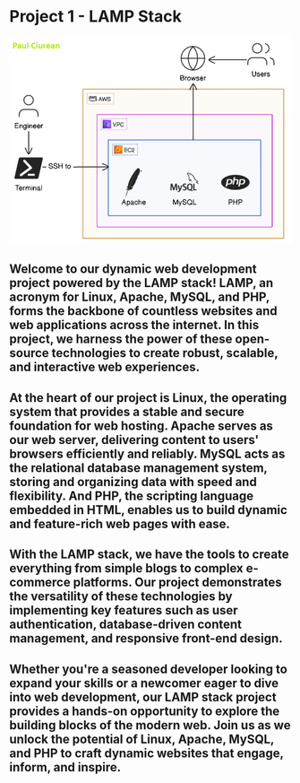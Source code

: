 # Project 1 - LAMP Stack

![project img](images/lamp.png)

## Welcome to our dynamic web development project powered by the LAMP stack! LAMP, an acronym for Linux, Apache, MySQL, and PHP, forms the backbone of countless websites and web applications across the internet. In this project, we harness the power of these open-source technologies to create robust, scalable, and interactive web experiences.

## At the heart of our project is Linux, the operating system that provides a stable and secure foundation for web hosting. Apache serves as our web server, delivering content to users' browsers efficiently and reliably. MySQL acts as the relational database management system, storing and organizing data with speed and flexibility. And PHP, the scripting language embedded in HTML, enables us to build dynamic and feature-rich web pages with ease.

## With the LAMP stack, we have the tools to create everything from simple blogs to complex e-commerce platforms. Our project demonstrates the versatility of these technologies by implementing key features such as user authentication, database-driven content management, and responsive front-end design.

## Whether you're a seasoned developer looking to expand your skills or a newcomer eager to dive into web development, our LAMP stack project provides a hands-on opportunity to explore the building blocks of the modern web. Join us as we unlock the potential of Linux, Apache, MySQL, and PHP to craft dynamic websites that engage, inform, and inspire.

